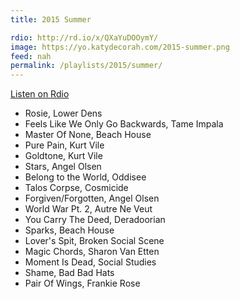 ```yaml
---
title: 2015 Summer

rdio: http://rd.io/x/QXaYuDOOymY/
image: https://yo.katydecorah.com/2015-summer.png
feed: nah
permalink: /playlists/2015/summer/
---
```


[Listen on Rdio](http://rd.io/x/QXaYuDOOymY/)

- Rosie, Lower Dens
- Feels Like We Only Go Backwards, Tame Impala
- Master Of None, Beach House
- Pure Pain, Kurt Vile
- Goldtone, Kurt Vile
- Stars, Angel Olsen
- Belong to the World, Oddisee
- Talos Corpse, Cosmicide
- Forgiven/Forgotten, Angel Olsen
- World War Pt. 2, Autre Ne Veut
- You Carry The Deed, Deradoorian
- Sparks, Beach House
- Lover's Spit, Broken Social Scene
- Magic Chords, Sharon Van Etten
- Moment Is Dead, Social Studies
- Shame, Bad Bad Hats
- Pair Of Wings, Frankie Rose
